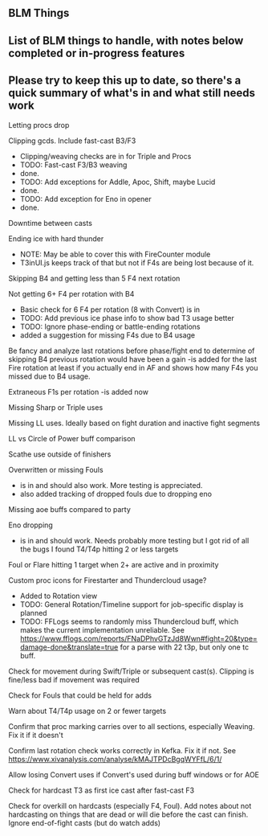 ## BLM Things
## List of BLM things to handle, with notes below completed or in-progress features
## Please try to keep this up to date, so there's a quick summary of what's in and what still needs work

Letting procs drop

Clipping gcds. Include fast-cast B3/F3
- Clipping/weaving checks are in for Triple and Procs
- TODO: Fast-cast F3/B3 weaving
- done.
- TODO: Add exceptions for Addle, Apoc, Shift, maybe Lucid
- done.
- TODO: Add exception for Eno in opener
- done.

Downtime between casts

Ending ice with hard thunder
- NOTE: May be able to cover this with FireCounter module
- T3inUI.js keeps track of that but not if F4s are being lost because of it.

Skipping B4 and getting less than 5 F4 next rotation

Not getting 6+ F4 per rotation with B4
- Basic check for 6 F4 per rotation (8 with Convert) is in
- TODO: Add previous ice phase info to show bad T3 usage better
- TODO: Ignore phase-ending or battle-ending rotations
- added a suggestion for missing F4s due to B4 usage

Be fancy and analyze last rotations before phase/fight end to determine of skipping B4 previous rotation would have been a gain
-is added for the last Fire rotation at least if you actually end in AF and shows how many F4s you missed due to B4 usage.

Extraneous F1s per rotation
-is added now

Missing Sharp or Triple uses

Missing LL uses. Ideally based on fight duration and inactive fight segments

LL vs Circle of Power buff comparison

Scathe use outside of finishers

Overwritten or missing Fouls
- is in and should also work. More testing is appreciated.
- also added tracking of dropped fouls due to dropping eno

Missing aoe buffs compared to party

Eno dropping
- is in and should work. Needs probably more testing but I got rid of all the bugs I found
T4/T4p hitting 2 or less targets

Foul or Flare hitting 1 target when 2+ are active and in proximity

Custom proc icons for Firestarter and Thundercloud usage?
- Added to Rotation view
- TODO: General Rotation/Timeline support for job-specific display is planned
- TODO: FFLogs seems to randomly miss Thundercloud buff, which makes the current implementation unreliable. See https://www.fflogs.com/reports/FNaDPhvGTzJd8Wwn#fight=20&type=damage-done&translate=true for a parse with 22 t3p, but only one tc buff.

Check for movement during Swift/Triple or subsequent cast(s). Clipping is fine/less bad if movement was required

Check for Fouls that could be held for adds

Warn about T4/T4p usage on 2 or fewer targets

Confirm that proc marking carries over to all sections, especially Weaving. Fix it if it doesn't

Confirm last rotation check works correctly in Kefka. Fix it if not. See https://www.xivanalysis.com/analyse/kMAJTPDcBgqWYFfL/6/1/

Allow losing Convert uses if Convert's used during buff windows or for AOE

Check for hardcast T3 as first ice cast after fast-cast F3

Check for overkill on hardcasts (especially F4, Foul). Add notes about not hardcasting on things that are dead or will die before the cast can finish. Ignore end-of-fight casts (but do watch adds)
